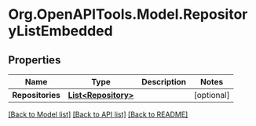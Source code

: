 
# Org.OpenAPITools.Model.RepositoryListEmbedded

## Properties

Name | Type | Description | Notes
------------ | ------------- | ------------- | -------------
**Repositories** | [**List&lt;Repository&gt;**](Repository.md) |  | [optional] 

[[Back to Model list]](../README.md#documentation-for-models)
[[Back to API list]](../README.md#documentation-for-api-endpoints)
[[Back to README]](../README.md)

